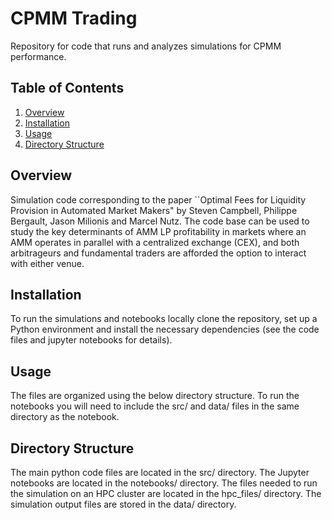 # CPMM Trading

Repository for code that runs and analyzes simulations for CPMM performance.

## Table of Contents
1. [Overview](#overview)
2. [Installation](#installation)
3. [Usage](#usage)
4. [Directory Structure](#directory-structure)

## Overview

Simulation code corresponding to the paper ``Optimal Fees for Liquidity Provision in Automated Market Makers" by Steven Campbell, Philippe Bergault, Jason Milionis and Marcel Nutz. The code base can be used to study the key determinants of AMM LP profitability in markets where an AMM operates in parallel with a centralized exchange (CEX), and both arbitrageurs and fundamental traders are afforded the option to interact with either venue.

## Installation

To run the simulations and notebooks locally clone the repository, set up a Python environment and install the necessary dependencies (see the code files and jupyter notebooks for details).

## Usage

The files are organized using the below directory structure. To run the notebooks you will need to include the src/ and data/ files in the same directory as the notebook.

## Directory Structure

The main python code files are located in the src/ directory.
The Jupyter notebooks are located in the notebooks/ directory. 
The files needed to run the simulation on an HPC cluster are located in the hpc_files/ directory.
The simulation output files are stored in the data/ directory.
